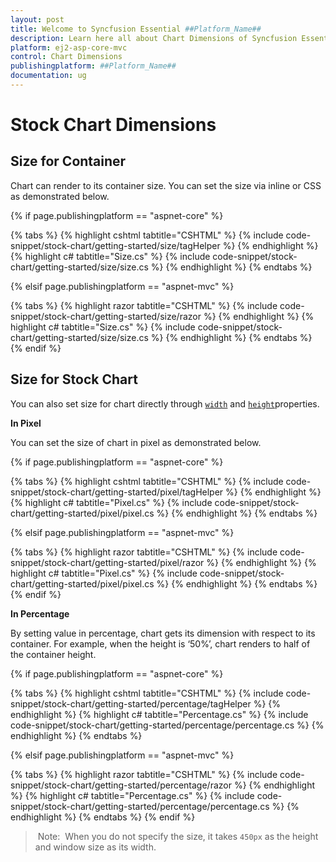 ```yaml
---
layout: post
title: Welcome to Syncfusion Essential ##Platform_Name##
description: Learn here all about Chart Dimensions of Syncfusion Essential ##Platform_Name## widgets based on HTML5 and jQuery.
platform: ej2-asp-core-mvc
control: Chart Dimensions
publishingplatform: ##Platform_Name##
documentation: ug
---
```



# Stock Chart Dimensions

## Size for Container

Chart can render to its container size. You can set the size via inline or CSS as demonstrated below.

{% if page.publishingplatform == "aspnet-core" %}

{% tabs %}
{% highlight cshtml tabtitle="CSHTML" %}
{% include code-snippet/stock-chart/getting-started/size/tagHelper %}
{% endhighlight %}
{% highlight c# tabtitle="Size.cs" %}
{% include code-snippet/stock-chart/getting-started/size/size.cs %}
{% endhighlight %}
{% endtabs %}

{% elsif page.publishingplatform == "aspnet-mvc" %}

{% tabs %}
{% highlight razor tabtitle="CSHTML" %}
{% include code-snippet/stock-chart/getting-started/size/razor %}
{% endhighlight %}
{% highlight c# tabtitle="Size.cs" %}
{% include code-snippet/stock-chart/getting-started/size/size.cs %}
{% endhighlight %}
{% endtabs %}
{% endif %}



## Size for Stock Chart

You can also set size for chart directly through [`width`](https://help.syncfusion.com/cr/aspnetcore-js2/Syncfusion.EJ2.Charts.StockChart.html#Syncfusion_EJ2_Charts_StockChart_Width) and
[`height`](https://help.syncfusion.com/cr/aspnetcore-js2/Syncfusion.EJ2.Charts.StockChart.html#Syncfusion_EJ2_Charts_StockChart_Height)properties.

<!-- markdownlint-disable MD036 -->
**In Pixel**
<!-- markdownlint-disable MD036 -->

You can set the size of chart in pixel as demonstrated below.

{% if page.publishingplatform == "aspnet-core" %}

{% tabs %}
{% highlight cshtml tabtitle="CSHTML" %}
{% include code-snippet/stock-chart/getting-started/pixel/tagHelper %}
{% endhighlight %}
{% highlight c# tabtitle="Pixel.cs" %}
{% include code-snippet/stock-chart/getting-started/pixel/pixel.cs %}
{% endhighlight %}
{% endtabs %}

{% elsif page.publishingplatform == "aspnet-mvc" %}

{% tabs %}
{% highlight razor tabtitle="CSHTML" %}
{% include code-snippet/stock-chart/getting-started/pixel/razor %}
{% endhighlight %}
{% highlight c# tabtitle="Pixel.cs" %}
{% include code-snippet/stock-chart/getting-started/pixel/pixel.cs %}
{% endhighlight %}
{% endtabs %}
{% endif %}



**In Percentage**

By setting value in percentage, chart gets its dimension with respect to its container. For example,
when the height is ‘50%’, chart renders to half of the container height.

{% if page.publishingplatform == "aspnet-core" %}

{% tabs %}
{% highlight cshtml tabtitle="CSHTML" %}
{% include code-snippet/stock-chart/getting-started/percentage/tagHelper %}
{% endhighlight %}
{% highlight c# tabtitle="Percentage.cs" %}
{% include code-snippet/stock-chart/getting-started/percentage/percentage.cs %}
{% endhighlight %}
{% endtabs %}

{% elsif page.publishingplatform == "aspnet-mvc" %}

{% tabs %}
{% highlight razor tabtitle="CSHTML" %}
{% include code-snippet/stock-chart/getting-started/percentage/razor %}
{% endhighlight %}
{% highlight c# tabtitle="Percentage.cs" %}
{% include code-snippet/stock-chart/getting-started/percentage/percentage.cs %}
{% endhighlight %}
{% endtabs %}
{% endif %}



> Note:  When you do not specify the size, it takes `450px` as the height and window size as its width.